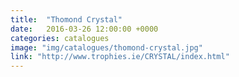 ```yaml
---
title:  "Thomond Crystal"
date:   2016-03-26 12:00:00 +0000
categories: catalogues
image: "img/catalogues/thomond-crystal.jpg"
link: "http://www.trophies.ie/CRYSTAL/index.html"
---
```


